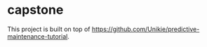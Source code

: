 # capstone

This project is built on top of https://github.com/Unikie/predictive-maintenance-tutorial.
